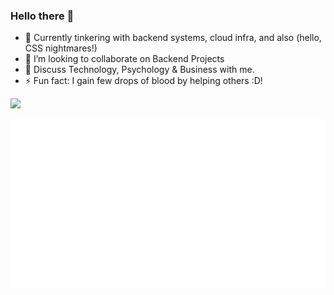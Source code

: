 ### Hello there 👋

- 🌱 Currently tinkering with backend systems, cloud infra, and also (hello, CSS nightmares!)
- 👯 I’m looking to collaborate on Backend Projects
- 💬 Discuss Technology, Psychology & Business with me.
- ⚡ Fun fact: I gain few drops of blood by helping others :D!

 ![](https://komarev.com/ghpvc/?username=uzair004)

<p align="center">
	<img width="625em" src="./github-metrics.svg" />
</p>
<br>
